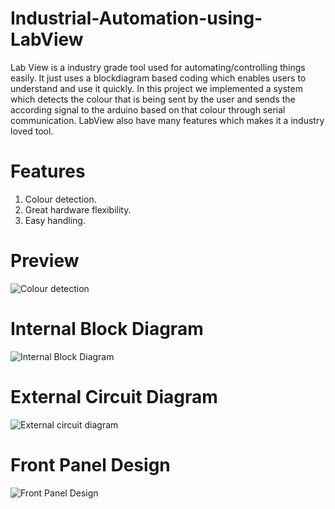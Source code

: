 # Industrial-Automation-using-LabView
Lab View is a industry grade tool used for automating/controlling things easily. It just uses a blockdiagram based coding which enables users to understand and use it quickly. In this project we implemented a system which detects the colour that is being sent by the user and sends the according signal to the arduino based on that colour through serial communication. LabView also have many features which makes it a industry loved tool.
<br>
# Features
1. Colour detection.
2. Great hardware flexibility.
3. Easy handling.

# Preview
![Colour detection](https://user-images.githubusercontent.com/94333583/211292701-ab4437e5-9c26-4e39-8d6c-a307c10a55be.gif)

# Internal Block Diagram
![Internal Block Diagram](https://user-images.githubusercontent.com/94333583/211293897-209a0c76-593c-4367-acc8-7736fde1e7fa.jpg)

# External Circuit Diagram
![External circuit diagram](https://user-images.githubusercontent.com/94333583/211293179-51009589-66ee-4b4c-be3d-2f0272ca78f5.jpeg)

# Front Panel Design
![Front Panel Design](https://user-images.githubusercontent.com/94333583/211294567-c5c6069e-2b78-446d-a4d6-e226912c00b8.jpg)

